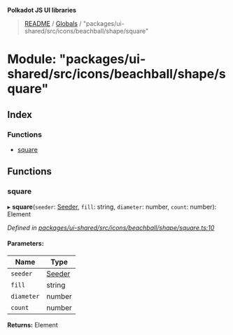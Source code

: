 **Polkadot JS UI libraries**

> [README](../README.md) / [Globals](../globals.md) / "packages/ui-shared/src/icons/beachball/shape/square"

# Module: "packages/ui-shared/src/icons/beachball/shape/square"

## Index

### Functions

* [square](_packages_ui_shared_src_icons_beachball_shape_square_.md#square)

## Functions

### square

▸ **square**(`seeder`: [Seeder](_packages_ui_shared_src_icons_beachball_types_.md#seeder), `fill`: string, `diameter`: number, `count`: number): Element

*Defined in [packages/ui-shared/src/icons/beachball/shape/square.ts:10](https://github.com/polkadot-js/ui/blob/1833b1a2/packages/ui-shared/src/icons/beachball/shape/square.ts#L10)*

#### Parameters:

Name | Type |
------ | ------ |
`seeder` | [Seeder](_packages_ui_shared_src_icons_beachball_types_.md#seeder) |
`fill` | string |
`diameter` | number |
`count` | number |

**Returns:** Element
